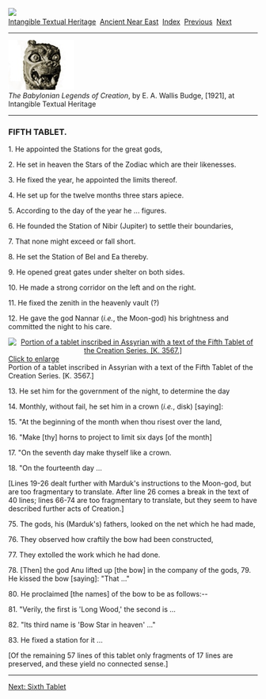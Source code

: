 [![](../../cdshop/ithlogo.png)](../../index)  
[Intangible Textual Heritage](../../index)  [Ancient Near
East](../index)  [Index](index)  [Previous](blc11)  [Next](blc13) 

------------------------------------------------------------------------

[![](img/tease.jpg)](index)  
*The Babylonian Legends of Creation*, by E. A. Wallis Budge, \[1921\],
at Intangible Textual Heritage

------------------------------------------------------------------------

### FIFTH TABLET.

1\. He appointed the Stations for the great gods,

2\. He set in heaven the Stars of the Zodiac which are their likenesses.

3\. He fixed the year, he appointed the limits thereof.

4\. He set up for the twelve months three stars apiece.

5\. According to the day of the year he ... figures.

6\. He founded the Station of Nibir (Jupiter) to settle their
boundaries,

7\. That none might exceed or fall short.

8\. He set the Station of Bel and Ea thereby.

9\. He opened great gates under shelter on both sides.

10\. He made a strong corridor on the left and on the right.

11\. He fixed the zenith in the heavenly vault (?)

12\. He gave the god Nannar (*i.e.*, the Moon-god) his brightness and
committed the night to his care.

<span id="img_023"></span> <span align="CENTER"> [![Portion of a tablet
inscribed in Assyrian with a text of the Fifth Tablet of the Creation
Series. \[K. 3567.\]](tn/023.png)  
Click to enlarge](img/023.png)  
Portion of a tablet inscribed in Assyrian with a text of the Fifth
Tablet of the Creation Series. \[K. 3567.\]  
</span>

13\. He set him for the government of the night, to determine the day

14\. Monthly, without fail, he set him in a crown (*i.e.*, disk)
\[saying\]:

15\. "At the beginning of the month when thou risest over the land,

16\. "Make \[thy\] horns to project to limit six days \[of the month\]

17\. "On the seventh day make thyself like a crown.

18\. "On the fourteenth day ...

\[Lines 19-26 dealt further with Marduk's instructions to the Moon-god,
but are too fragmentary to translate. After line 26 comes a break in the
text of 40 lines; lines 66-74 are too fragmentary to translate, but they
seem to have described further acts of Creation.\]

75\. The gods, his (Marduk's) fathers, looked on the net which he had
made,

76\. They observed how craftily the bow had been constructed,

77\. They extolled the work which he had done.

78\. \[Then\] the god Anu lifted up \[the bow\] in the company of the
gods, 79. He kissed the bow \[saying\]: "That ..."

80\. He proclaimed \[the names\] of the bow to be as follows:--

81\. "Verily, the first is 'Long Wood,' the second is ...

82\. "Its third name is 'Bow Star in heaven' ..."

83\. He fixed a station for it ...

\[Of the remaining 57 lines of this tablet only fragments of 17 lines
are preserved, and these yield no connected sense.\]

------------------------------------------------------------------------

[Next: Sixth Tablet](blc13)
